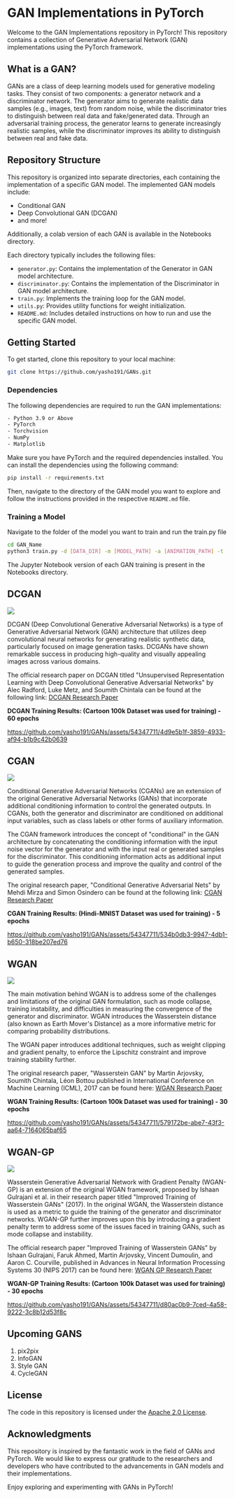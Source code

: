 # GAN Implementations in PyTorch

Welcome to the GAN Implementations repository in PyTorch! This repository contains a collection of Generative Adversarial Network (GAN) implementations using the PyTorch framework.

## What is a GAN?

GANs are a class of deep learning models used for generative modeling tasks. They consist of two components: a generator network and a discriminator network. The generator aims to generate realistic data samples (e.g., images, text) from random noise, while the discriminator tries to distinguish between real data and fake/generated data. Through an adversarial training process, the generator learns to generate increasingly realistic samples, while the discriminator improves its ability to distinguish between real and fake data.

## Repository Structure

This repository is organized into separate directories, each containing the implementation of a specific GAN model. The implemented GAN models include:

- Conditional GAN
- Deep Convolutional GAN (DCGAN)
- and more!

Additionally, a colab version of each GAN is available in the Notebooks directory.

Each directory typically includes the following files:

- `generator.py`: Contains the implementation of the Generator in GAN model architecture.
- `discriminator.py`: Contains the implementation of the Discriminator in GAN model architecture.
- `train.py`: Implements the training loop for the GAN model.
- `utils.py`: Provides utility functions for weight initialization.
- `README.md`: Includes detailed instructions on how to run and use the specific GAN model.

## Getting Started

To get started, clone this repository to your local machine:

```bash
git clone https://github.com/yasho191/GANs.git
```

### Dependencies

The following dependencies are required to run the GAN implementations:

```bash
- Python 3.9 or Above
- PyTorch
- Torchvision
- NumPy
- Matplotlib
```

Make sure you have PyTorch and the required dependencies installed. You can install the dependencies using the following command:

```bash
pip install -r requirements.txt
```

Then, navigate to the directory of the GAN model you want to explore and follow the instructions provided in the respective `README.md` file.

### Training a Model

Navigate to the folder of the model you want to train and run the train.py file

```bash
cd GAN_Name
python3 train.py -d [DATA_DIR] -m [MODEL_PATH] -a [ANIMATION_PATH] -t [TRAINING_CURVE_PATH]
```

The Jupyter Notebook version of each GAN training is present in the Notebooks directory.

## DCGAN

<img src="assets/images/DCGAN.png"/>

DCGAN (Deep Convolutional Generative Adversarial Networks) is a type of Generative Adversarial Network (GAN) architecture that utilizes deep convolutional neural networks for generating realistic synthetic data, particularly focused on image generation tasks. DCGANs have shown remarkable success in producing high-quality and visually appealing images across various domains.

The official research paper on DCGAN titled "Unsupervised Representation Learning with Deep Convolutional Generative Adversarial Networks" by Alec Radford, Luke Metz, and Soumith Chintala can be found at the following link: [DCGAN Research Paper](https://arxiv.org/abs/1511.06434)

**DCGAN Training Results: (Cartoon 100k Dataset was used for training) - 60 epochs**

https://github.com/yasho191/GANs/assets/54347711/4d9e5b1f-3859-4933-af94-b1b9c42b0639

## CGAN

<img src="assets/images/CGAN.png"/>

Conditional Generative Adversarial Networks (CGANs) are an extension of the original Generative Adversarial Networks (GANs) that incorporate additional conditioning information to control the generated outputs. In CGANs, both the generator and discriminator are conditioned on additional input variables, such as class labels or other forms of auxiliary information.

The CGAN framework introduces the concept of "conditional" in the GAN architecture by concatenating the conditioning information with the input noise vector for the generator and with the input real or generated samples for the discriminator. This conditioning information acts as additional input to guide the generation process and improve the quality and control of the generated samples.

The original research paper, "Conditional Generative Adversarial Nets" by Mehdi Mirza and Simon Osindero can be found at the following link: [CGAN Research Paper](https://arxiv.org/abs/1411.1784)

**CGAN Training Results: (Hindi-MNIST Dataset was used for training) - 5 epochs**

https://github.com/yasho191/GANs/assets/54347711/534b0db3-9947-4db1-b650-318be207ed76

## WGAN

<img src="assets/images/WGAN.png"/>

The main motivation behind WGAN is to address some of the challenges and limitations of the original GAN formulation, such as mode collapse, training instability, and difficulties in measuring the convergence of the generator and discriminator. WGAN introduces the Wasserstein distance (also known as Earth Mover's Distance) as a more informative metric for comparing probability distributions.

The WGAN paper introduces additional techniques, such as weight clipping and gradient penalty, to enforce the Lipschitz constraint and improve training stability further.

The original research paper, "Wasserstein GAN" by Martin Arjovsky, Soumith Chintala, Léon Bottou
published in International Conference on Machine Learning (ICML), 2017 can be found here: [WGAN Research Paper](https://arxiv.org/abs/1701.07875)

**WGAN Training Results: (Cartoon 100k Dataset was used for training) - 30 epochs**

https://github.com/yasho191/GANs/assets/54347711/579172be-abe7-43f3-aa64-7164065baf65

## WGAN-GP

<img src="assets/images/WGANGP.png"/>

Wasserstein Generative Adversarial Network with Gradient Penalty (WGAN-GP) is an extension of the original WGAN framework, proposed by Ishaan Gulrajani et al. in their research paper titled "Improved Training of Wasserstein GANs" (2017). In the original WGAN, the Wasserstein distance is used as a metric to guide the training of the generator and discriminator networks. WGAN-GP further improves upon this by introducing a gradient penalty term to address some of the issues faced in training GANs, such as mode collapse and instability.

The official research paper "Improved Training of Wasserstein GANs" by Ishaan Gulrajani, Faruk Ahmed, Martin Arjovsky, Vincent Dumoulin, and Aaron C. Courville, published in Advances in Neural Information Processing Systems 30 (NIPS 2017) can be found here: [WGAN GP Research Paper](https://doi.org/10.48550/arXiv.1704.00028)

**WGAN-GP Training Results: (Cartoon 100k Dataset was used for training) - 30 epochs**

https://github.com/yasho191/GANs/assets/54347711/d80ac0b9-7ced-4a58-9222-3c8b12d53f8c

## Upcoming GANS

1. pix2pix
2. InfoGAN
3. Style GAN
4. CycleGAN

## License

The code in this repository is licensed under the [Apache 2.0 License](LICENSE).

## Acknowledgments

This repository is inspired by the fantastic work in the field of GANs and PyTorch. We would like to express our gratitude to the researchers and developers who have contributed to the advancements in GAN models and their implementations.

Enjoy exploring and experimenting with GANs in PyTorch!
